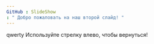 ```yaml
---
GitHub : SlideShow
: " Добро пожаловать на наш второй слайд! "
---
```

qwerty
Используйте стрелку влево, чтобы вернуться!
